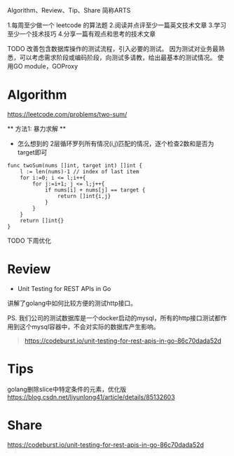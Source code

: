 Algorithm、Review、Tip、Share 简称ARTS

1.每周至少做一个 leetcode 的算法题 2.阅读并点评至少一篇英文技术文章 3.学习至少一个技术技巧 4.分享一篇有观点和思考的技术文章

TODO
改善包含数据库操作的测试流程，引入必要的测试。
因为测试对业务最熟悉，可以考虑需求阶段或编码阶段，向测试多请教，给出最基本的测试情况。
使用GO module，GOProxy

# Algorithm

https://leetcode.com/problems/two-sum/

** 方法1: 暴力求解 **

* 怎么想到的
2层循环罗列所有情况(i,j)匹配的情况，逐个检查2数和是否为target即可

```
func twoSum(nums []int, target int) []int {
    l := len(nums)-1 // index of last item
    for i:=0; i <= l;i++{
        for j:=i+1; j <= l;j++{
            if nums[i] + nums[j] == target {
                return []int{i,j}
            }
        } 
    }
    return []int{}
}
```
TODO 下周优化

# Review
* Unit Testing for REST APIs in Go

讲解了golang中如何比较方便的测试http接口。

PS. 我们公司的测试数据库是一个docker启动的mysql，所有的http接口测试都作用到这个mysql容器中，不会对实际的数据库产生影响。

> https://codeburst.io/unit-testing-for-rest-apis-in-go-86c70dada52d


# Tips

golang删除slice中特定条件的元素，优化版
https://blog.csdn.net/liyunlong41/article/details/85132603

# Share

https://codeburst.io/unit-testing-for-rest-apis-in-go-86c70dada52d
